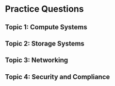 # Practice Questions

## Topic 1: Compute Systems

## Topic 2: Storage Systems

## Topic 3: Networking

## Topic 4: Security and Compliance
